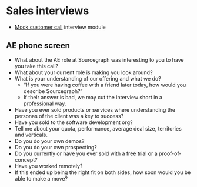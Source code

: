 # Sales interviews

- [Mock customer call](mock_customer_call.md) interview module

## AE phone screen

- What about the AE role at Sourcegraph was interesting to you to have you take this call?
- What about your current role is making you look around?
- What is your understanding of our offering and what we do?
  - “If you were having coffee with a friend later today, how would you describe Sourcegraph?”
  - If their answer is bad, we may cut the interview short in a professional way.
- Have you ever sold products or services where understanding the personas of the client was a key to success?
- Have you sold to the software development org?
- Tell me about your quota,  performance, average deal size, territories and verticals.
- Do you do your own demos?
- Do you do your own prospecting?
- Do you currently or have you ever sold with a free trial or a proof-of-concept?
- Have you worked remotely?
- If this ended up being the right fit on both sides, how soon would you be able to make a move?
